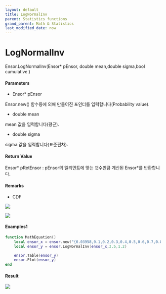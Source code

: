 ```yaml
---
layout: default
title: LogNormalInv
parent: Statistics functions
grand_parent: Math & Statistics
last_modified_date: now
---
```


# LogNormalInv

Ensor.LogNormalInv\(Ensor\* pEnsor, double mean,double sigma,bool cumulative \)

#### Parameters

* Ensor\* pEnsor

Ensor.new\(\) 함수등에 의해 만들어진 포인터를 입력합니다\(Probability value\).

* double mean

mean 값을 입력합니다\(평균\).

* double sigma

sigma 값을 입력합니다\(표준편차\).

#### Return Value

Ensor\* pRetEnsor : pEnsor의 엘리먼트에 맞는 갯수만큼 계산된 Ensor\*를 반환합니다.

#### Remarks

* CDF

![](./StatisticsAPI/LogNormalDistCdfFunc.png)

![](./StatisticsAPI/LogNormalDistCdfGraph.png)

#### Examples1

```lua
function MathEquation()
	local ensor_x = ensor.new("{0.03958,0.1,0.2,0.3,0.4,0.5,0.6,0.7,0.8,0.9}")
	local ensor_y = ensor.LogNormalInv(ensor_x,3.5,1.2)

 	ensor.Table(ensor_y)
	ensor.Plot(ensor_y)
end	
```

#### Result

![](./StatisticsAPI/LogNormalInv.png)

